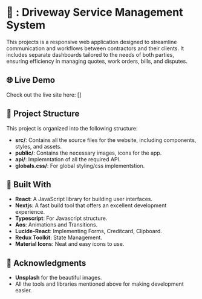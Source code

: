 # 💼 : Driveway Service Management System
This projects is a responsive web application designed to streamline communication and workflows between contractors and their clients. It includes separate dashboards tailored to the needs of both parties, ensuring efficiency in managing quotes, work orders, bills, and disputes.

## 🌐 Live Demo

Check out the live site here: []

## 📁 Project Structure

This project is organized into the following structure:

- **src/**: Contains all the source files for the website, including components, styles, and assets. 
- **public/**: Contains the necessary images, icons for the app.
- **api/**: Implemntation of all the required API.
- **globals.css/**: For global styling/css implementstion.

## 🔧 Built With

- **React**: A JavaScript library for building user interfaces.
- **Nextjs**: A fast build tool that offers an excellent development experience.
- **Typescript**: For Javascript structure.
- **Aos**: Animations and Transitions.
- **Lucide-React**: Implementing Forms, Creditcard, Clipboard.
- **Redux Toolkit**: State Management.
- **Material Icons**: Neat and easy icons to use.

## 🙏 Acknowledgments

- **Unsplash** for the beautiful images.
- All the tools and libraries mentioned above for making development easier.
